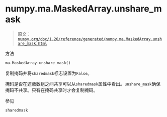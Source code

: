 # numpy.ma.MaskedArray.unshare_mask

> 原文：[`numpy.org/doc/1.26/reference/generated/numpy.ma.MaskedArray.unshare_mask.html`](https://numpy.org/doc/1.26/reference/generated/numpy.ma.MaskedArray.unshare_mask.html)

方法

```py
ma.MaskedArray.unshare_mask()
```

复制掩码并将`sharedmask`标志设置为`False`。

掩码是否在遮蔽数组之间共享可以从`sharedmask`属性中看出。`unshare_mask`确保掩码不共享。只有在掩码共享时才会复制掩码。

参见

`sharedmask`

